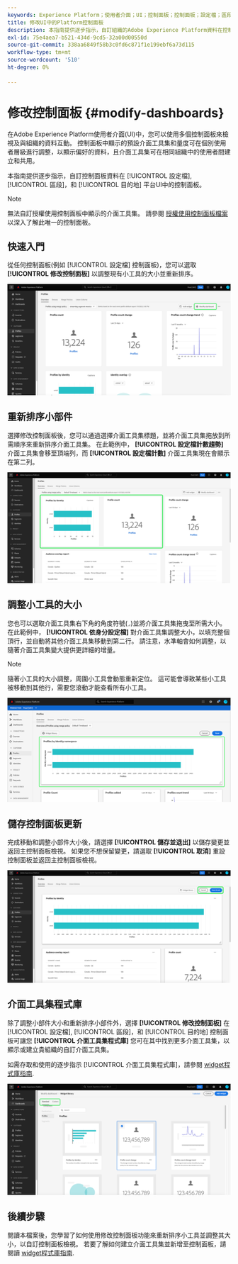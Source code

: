 ```yaml
---
keywords: Experience Platform；使用者介面；UI；控制面板；控制面板；設定檔；區段；目的地；授權使用
title: 修改UI中的Platform控制面板
description: 本指南提供逐步指示，自訂組織的Adobe Experience Platform資料在控制面板中的顯示方式。
exl-id: 75e4aea7-b521-434d-9cd5-32a00d00550d
source-git-commit: 338aa6849f58b3c0fd6c871f1e199ebf6a73d115
workflow-type: tm+mt
source-wordcount: '510'
ht-degree: 0%

---
```


# 修改控制面板 {#modify-dashboards}

在Adobe Experience Platform使用者介面(UI)中，您可以使用多個控制面板來檢視及與組織的資料互動。 控制面板中顯示的預設介面工具集和量度可在個別使用者層級進行調整，以顯示偏好的資料，且介面工具集可在相同組織中的使用者間建立和共用。

本指南提供逐步指示，自訂控制面板資料在 [!UICONTROL 設定檔], [!UICONTROL 區段]，和 [!UICONTROL 目的地] 平台UI中的控制面板。

>[!NOTE]
>
>無法自訂授權使用控制面板中顯示的介面工具集。 請參閱 [授權使用控制面板檔案](../guides/license-usage.md) 以深入了解此唯一的控制面板。

## 快速入門

從任何控制面板(例如 [!UICONTROL 設定檔] 控制面板)，您可以選取 **[!UICONTROL 修改控制面板]** 以調整現有小工具的大小並重新排序。

![突出顯示帶有「修改」(Modify)控制面板的「配置檔案」(Profiles)控制面板。](../images/customization/modify-dashboard.png)

## 重新排序小部件

選擇修改控制面板後，您可以通過選擇介面工具集標題，並將介面工具集拖放到所需順序來重新排序介面工具集。 在此範例中， **[!UICONTROL 設定檔計數趨勢]** 介面工具集會移至頂端列，而 **[!UICONTROL 設定檔計數]** 介面工具集現在會顯示在第二列。

![「設定檔」控制面板中突出顯示了兩個重新排序的小部件。](../images/customization/move-widget.png)

## 調整小工具的大小

您也可以選取介面工具集右下角的角度符號(`⌟`)並將介面工具集拖曳至所需大小。 在此範例中， **[!UICONTROL 依身分設定檔]** 對介面工具集調整大小，以填充整個頂行，並自動將其他介面工具集移動到第二行。 請注意，水準軸會如何調整，以隨著介面工具集變大提供更詳細的增量。

>[!NOTE]
>
>隨著小工具的大小調整，周圍小工具會動態重新定位。 這可能會導致某些小工具被移動到其他行，需要您滾動才能查看所有小工具。

![「配置檔案」控制面板，其中突出顯示了調整大小的Widget。](../images/customization/resize-widget.png)

## 儲存控制面板更新

完成移動和調整小部件大小後，請選擇 **[!UICONTROL 儲存並退出]** 以儲存變更並返回主控制面板檢視。 如果您不想保留變更，請選取 **[!UICONTROL 取消]** 重設控制面板並返回主控制面板檢視。

![會反白顯示「取消」和「儲存並退出」的「設定檔」控制面板。](../images/customization/save-changes.png)

## 介面工具集程式庫

除了調整小部件大小和重新排序小部件外，選擇 **[!UICONTROL 修改控制面板]** 在 [!UICONTROL 設定檔], [!UICONTROL 區段]，和 [!UICONTROL 目的地] 控制面板可讓您 **[!UICONTROL 介面工具集程式庫]** 您可在其中找到更多介面工具集，以顯示或建立貴組織的自訂介面工具集。

如需存取和使用的逐步指示 [!UICONTROL 介面工具集程式庫]，請參閱 [widget程式庫指南](widget-library.md).

![反白顯示「標準」和「自訂」的Widget程式庫工作區。](../images/customization/widget-library.png)

## 後續步驟

閱讀本檔案後，您學習了如何使用修改控制面板功能來重新排序小工具並調整其大小，以自訂控制面板檢視。 若要了解如何建立介面工具集並新增至控制面板，請閱讀 [widget程式庫指南](widget-library.md).
